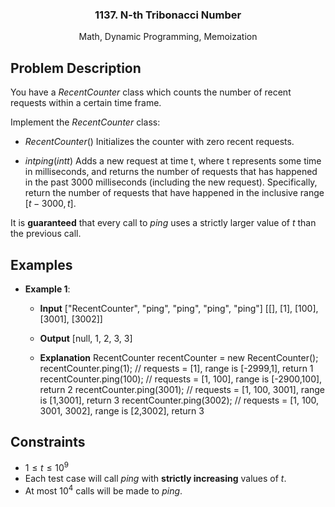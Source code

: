 <p align="center">

  <h3 align="center">1137. N-th Tribonacci Number</h3>

  <p align="center">
    Math, Dynamic Programming, Memoization
    <br>
  </p>
</p>

## Problem Description

You have a $RecentCounter$ class which counts the number of recent requests within a certain time frame.

Implement the $RecentCounter$ class:

- $RecentCounter()$ Initializes the counter with zero recent requests.

- $int ping(int t)$ Adds a new request at time t, where t represents some time in milliseconds, and returns the number of requests that has happened in the past 3000 milliseconds (including the new request). Specifically, return the number of requests that have happened in the inclusive range $[t - 3000, t]$.

It is **guaranteed** that every call to $ping$ uses a strictly larger value of $t$ than the previous call.

## Examples

- **Example 1**:

  - **Input**
    ["RecentCounter", "ping", "ping", "ping", "ping"]
    [[], [1], [100], [3001], [3002]]

  - **Output**
    [null, 1, 2, 3, 3]

  - **Explanation**
    RecentCounter recentCounter = new RecentCounter();
    recentCounter.ping(1); // requests = [1], range is [-2999,1], return 1
    recentCounter.ping(100); // requests = [1, 100], range is [-2900,100], return 2
    recentCounter.ping(3001); // requests = [1, 100, 3001], range is [1,3001], return 3
    recentCounter.ping(3002); // requests = [1, 100, 3001, 3002], range is [2,3002], return 3

## Constraints

- $1 \leq  t \leq 10^9$
- Each test case will call $ping$ with **strictly increasing** values of $t$.
- At most $10^4$ calls will be made to $ping$.
